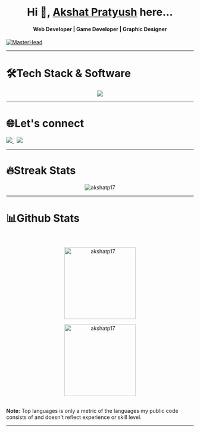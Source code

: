 <h1 align="center">Hi 👋, <a href="https://github.com/akshatp17/akshatp17" target="blank">Akshat Pratyush</a> here...</h1> 
<h4 align="center">Web Developer | Game Developer | Graphic Designer</h4>  

[![MasterHead](https://i.pinimg.com/originals/ca/26/2e/ca262e0354eea311c41134c3e4bc3bc2.gif)](https://github.com/akshatp17)

<hr>

<div align="left">
  <h1>🛠Tech Stack & Software</h1>
  <p align="center">
    <img src="https://skillicons.dev/icons?i=cpp,cs,c,javascript,tailwind,mongodb,express,react,nodejs,html,css,github,java,python,godot,ps,pr,vscode"/>
  </p>
</div>

<hr>

<div align="left">
  <h1>🌐Let's connect</h1>
  <a href="mailto:akshatp0505@gmail.com">
    <img src="https://img.shields.io/badge/Gmail-333333?style=for-the-badge&logo=gmail&logoColor=red" />
  </a>&nbsp;  
  <a href="https://www.linkedin.com/in/akshat-pratyush" target="_blank">
    <img src="https://img.shields.io/badge/LinkedIn-0077B5?style=for-the-badge&logo=linkedin&logoColor=white" />
  </a>
</div>

<hr>

<h1>🔥Streak Stats</h1>
<p align="center"><img align="center" src="https://github-readme-streak-stats.herokuapp.com/?user=akshatp17&theme=algolia" alt="akshatp17" /></p>

<hr>

<h1>📊Github Stats</h1>
  <br/>
  <p align="center">
    <a href="https://github.com/akshatp17"><img align="center" src="https://github-readme-stats.vercel.app/api?username=akshatp17&show_icons=true&locale=en&theme=algolia" alt="akshatp17" height="192px"/></a>
	</p>
	<p  align="center">
	  <img src="https://github-readme-stats.vercel.app/api/top-langs?username=akshatp17&show_icons=true&locale=en&layout=compact&theme=algolia" alt="akshatp17" height="192px"/>
	</p>
  <br/>
  <b>Note:</b> Top languages is only a metric of the languages my public code consists of and doesn't reflect experience or skill level.
  </p>

<hr>
